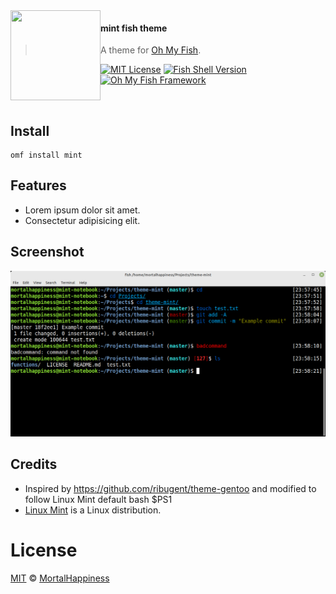 <img src="https://cdn.rawgit.com/oh-my-fish/oh-my-fish/e4f1c2e0219a17e2c748b824004c8d0b38055c16/docs/logo.svg" align="left" width="144px" height="144px"/>

#### mint fish theme
> A theme for [Oh My Fish][omf-link].

[![MIT License](https://img.shields.io/badge/license-MIT-007EC7.svg?style=flat-square)](/LICENSE)
[![Fish Shell Version](https://img.shields.io/badge/fish-v3.0.0-007EC7.svg?style=flat-square)](https://fishshell.com)
[![Oh My Fish Framework](https://img.shields.io/badge/Oh%20My%20Fish-Framework-007EC7.svg?style=flat-square)](https://www.github.com/oh-my-fish/oh-my-fish)

<br />


## Install

```fish
omf install mint
```


## Features

* Lorem ipsum dolor sit amet.
* Consectetur adipisicing elit.


## Screenshot

<p align="center">
  <img src="screenshot.png">
</p>

## Credits

* Inspired by https://github.com/ribugent/theme-gentoo and modified to follow Linux Mint default bash $PS1
* [Linux Mint](https://linuxmint.com/) is a Linux distribution.

# License

[MIT][mit] © [MortalHappiness][author]


[mit]:            https://opensource.org/licenses/MIT
[author]:         https://github.com/{{USER}}
[omf-link]:       https://www.github.com/oh-my-fish/oh-my-fish

[license-badge]:  https://img.shields.io/badge/license-MIT-007EC7.svg?style=flat-square
